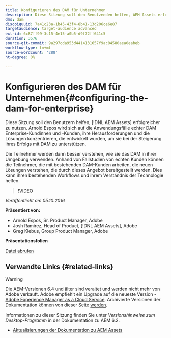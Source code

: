 ```yaml
---
title: Konfigurieren des DAM für Unternehmen
description: Diese Sitzung soll den Benutzenden helfen, AEM Assets erfolgreicher zu nutzen. Arnold Espos wird sich auf die Anwendungsfälle echter DAM Enterprise-Kundinnen und -Kunden, ihre Herausforderungen und die Lösungen konzentrieren, die entwickelt wurden, um sie bei der Steigerung ihres Erfolgs mit DAM zu unterstützen.   Die Teilnehmer werden dann besser verstehen, wie sie das DAM in ihrer Umgebung verwenden. Anhand von Fallstudien von echten Kunden können die Teilnehmer, die mit bestehenden DAM-Kunden arbeiten, die neuen Lösungen verstehen, die durch dieses Angebot bereitgestellt werden. Dies kann ihren bestehenden Workflows und ihrem Verständnis der Technologie helfen.
dms: dam
discoiquuid: 7a41c23a-1b45-43f4-8b41-13d206ce6e87
targetaudience: target-audience advanced
exl-id: 6c87ff99-3c15-4e15-a0b5-d9f72ff641c5
duration: 3576
source-git-commit: 9a297cda953d4414131657f9ac84580aea0eabeb
workflow-type: tm+mt
source-wordcount: '288'
ht-degree: 0%

---
```


# Konfigurieren des DAM für Unternehmen{#configuring-the-dam-for-enterprise}

Diese Sitzung soll den Benutzern helfen, [!DNL AEM Assets] erfolgreicher zu nutzen. Arnold Espos wird sich auf die Anwendungsfälle echter DAM Enterprise-Kundinnen und -Kunden, ihre Herausforderungen und die Lösungen konzentrieren, die entwickelt wurden, um sie bei der Steigerung ihres Erfolgs mit DAM zu unterstützen.

Die Teilnehmer werden dann besser verstehen, wie sie das DAM in ihrer Umgebung verwenden. Anhand von Fallstudien von echten Kunden können die Teilnehmer, die mit bestehenden DAM-Kunden arbeiten, die neuen Lösungen verstehen, die durch dieses Angebot bereitgestellt werden. Dies kann ihren bestehenden Workflows und ihrem Verständnis der Technologie helfen.

>[!VIDEO](https://video.tv.adobe.com/v/19298/?quality=9)

*Veröffentlicht am 05.10.2016*

**Präsentiert von:**

* Arnold Espos, Sr. Product Manager, Adobe
* Josh Ramirez, Head of Product, [!DNL AEM Assets], Adobe
* Greg Klebus, Group Product Manager, Adobe

**Präsentationsfolien**

[Datei abrufen](assets/assets-webinar-oct5final.pdf)

## Verwandte Links {#related-links}

>[!WARNING]
>
>Die AEM-Versionen 6.4 und älter sind veraltet und werden nicht mehr von Adobe verkauft.  Adobe empfiehlt ein Upgrade auf die neueste Version - [Adobe Experience Manager as a Cloud Service](https://experienceleague.adobe.com/docs/experience-manager-cloud-service.html).  Archivierte Versionen der Dokumentation können von dieser Seite [ werden](https://experienceleague.adobe.com/docs/experience-manager-release-information/aem-release-updates/previous-updates/aem-previous-versions.html?lang=de).
>
>Informationen zu dieser Sitzung finden Sie unter *Versionshinweise zum Desktop-Programm* in der Dokumentation zu AEM 6.2.

* [Aktualisierungen der Dokumentation zu AEM Assets](https://docs.adobe.com/content/docs/en/aem/recent-documentation-updates.html)
